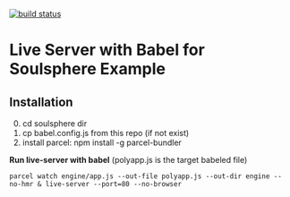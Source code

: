 
[![build status](https://travis-ci.org/tapio/live-server.svg)](https://travis-ci.org/tapio/live-server)

Live Server with Babel for Soulsphere Example
===========


Installation
------------

0. cd soulsphere dir
1. cp babel.config.js from this repo (if not exist) 
2. install parcel: npm install -g parcel-bundler



**Run live-server with babel** (polyapp.js is the target babeled file)

	parcel watch engine/app.js --out-file polyapp.js --out-dir engine --no-hmr & live-server --port=80 --no-browser


